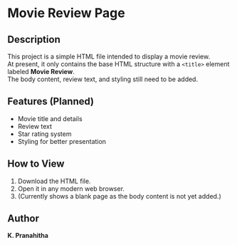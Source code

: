 # Movie Review Page

## Description
This project is a simple HTML file intended to display a movie review.  
At present, it only contains the base HTML structure with a `<title>` element labeled **Movie Review**.  
The body content, review text, and styling still need to be added.

## Features (Planned)
- Movie title and details
- Review text
- Star rating system
- Styling for better presentation

## How to View
1. Download the HTML file.
2. Open it in any modern web browser.
3. (Currently shows a blank page as the body content is not yet added.)

## Author
**K. Pranahitha**
